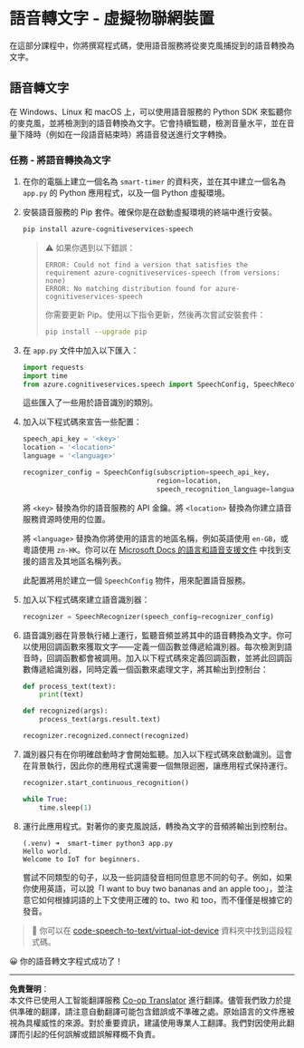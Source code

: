 <!--
CO_OP_TRANSLATOR_METADATA:
{
  "original_hash": "c0550b254b9ba2539baf1e6bb5fc05f8",
  "translation_date": "2025-08-26T15:36:36+00:00",
  "source_file": "6-consumer/lessons/1-speech-recognition/virtual-device-speech-to-text.md",
  "language_code": "hk"
}
-->
# 語音轉文字 - 虛擬物聯網裝置

在這部分課程中，你將撰寫程式碼，使用語音服務將從麥克風捕捉到的語音轉換為文字。

## 語音轉文字

在 Windows、Linux 和 macOS 上，可以使用語音服務的 Python SDK 來監聽你的麥克風，並將檢測到的語音轉換為文字。它會持續監聽，檢測音量水平，並在音量下降時（例如在一段語音結束時）將語音發送進行文字轉換。

### 任務 - 將語音轉換為文字

1. 在你的電腦上建立一個名為 `smart-timer` 的資料夾，並在其中建立一個名為 `app.py` 的 Python 應用程式，以及一個 Python 虛擬環境。

1. 安裝語音服務的 Pip 套件。確保你是在啟動虛擬環境的終端中進行安裝。

    ```sh
    pip install azure-cognitiveservices-speech
    ```

    > ⚠️ 如果你遇到以下錯誤：
    >
    > ```output
    > ERROR: Could not find a version that satisfies the requirement azure-cognitiveservices-speech (from versions: none)
    > ERROR: No matching distribution found for azure-cognitiveservices-speech
    > ```
    >
    > 你需要更新 Pip。使用以下指令更新，然後再次嘗試安裝套件：
    >
    > ```sh
    > pip install --upgrade pip
    > ```

1. 在 `app.py` 文件中加入以下匯入：

    ```python
    import requests
    import time
    from azure.cognitiveservices.speech import SpeechConfig, SpeechRecognizer
    ```

    這些匯入了一些用於語音識別的類別。

1. 加入以下程式碼來宣告一些配置：

    ```python
    speech_api_key = '<key>'
    location = '<location>'
    language = '<language>'

    recognizer_config = SpeechConfig(subscription=speech_api_key,
                                     region=location,
                                     speech_recognition_language=language)
    ```

    將 `<key>` 替換為你的語音服務的 API 金鑰。將 `<location>` 替換為你建立語音服務資源時使用的位置。

    將 `<language>` 替換為你將使用的語言的地區名稱，例如英語使用 `en-GB`，或粵語使用 `zn-HK`。你可以在 [Microsoft Docs 的語言和語音支援文件](https://docs.microsoft.com/azure/cognitive-services/speech-service/language-support?WT.mc_id=academic-17441-jabenn#speech-to-text) 中找到支援的語言及其地區名稱列表。

    此配置將用於建立一個 `SpeechConfig` 物件，用來配置語音服務。

1. 加入以下程式碼來建立語音識別器：

    ```python
    recognizer = SpeechRecognizer(speech_config=recognizer_config)
    ```

1. 語音識別器在背景執行緒上運行，監聽音頻並將其中的語音轉換為文字。你可以使用回調函數來獲取文字——定義一個函數並傳遞給識別器。每次檢測到語音時，回調函數都會被調用。加入以下程式碼來定義回調函數，並將此回調函數傳遞給識別器，同時定義一個函數來處理文字，將其輸出到控制台：

    ```python
    def process_text(text):
        print(text)

    def recognized(args):
        process_text(args.result.text)
    
    recognizer.recognized.connect(recognized)
    ```

1. 識別器只有在你明確啟動時才會開始監聽。加入以下程式碼來啟動識別。這會在背景執行，因此你的應用程式還需要一個無限迴圈，讓應用程式保持運行。

    ```python
    recognizer.start_continuous_recognition()

    while True:
        time.sleep(1)
    ```

1. 運行此應用程式。對著你的麥克風說話，轉換為文字的音頻將輸出到控制台。

    ```output
    (.venv) ➜  smart-timer python3 app.py
    Hello world.
    Welcome to IoT for beginners.
    ```

    嘗試不同類型的句子，以及一些詞語發音相同但意思不同的句子。例如，如果你使用英語，可以說「I want to buy two bananas and an apple too」，並注意它如何根據詞語的上下文使用正確的 to、two 和 too，而不僅僅是根據它的發音。

> 💁 你可以在 [code-speech-to-text/virtual-iot-device](../../../../../6-consumer/lessons/1-speech-recognition/code-speech-to-text/virtual-iot-device) 資料夾中找到這段程式碼。

😀 你的語音轉文字程式成功了！

---

**免責聲明**：  
本文件已使用人工智能翻譯服務 [Co-op Translator](https://github.com/Azure/co-op-translator) 進行翻譯。儘管我們致力於提供準確的翻譯，請注意自動翻譯可能包含錯誤或不準確之處。原始語言的文件應被視為具權威性的來源。對於重要資訊，建議使用專業人工翻譯。我們對因使用此翻譯而引起的任何誤解或錯誤解釋概不負責。
